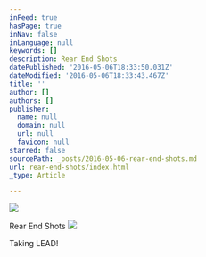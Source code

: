 ```yaml
---
inFeed: true
hasPage: true
inNav: false
inLanguage: null
keywords: []
description: Rear End Shots
datePublished: '2016-05-06T18:33:50.031Z'
dateModified: '2016-05-06T18:33:43.467Z'
title: ''
author: []
authors: []
publisher:
  name: null
  domain: null
  url: null
  favicon: null
starred: false
sourcePath: _posts/2016-05-06-rear-end-shots.md
url: rear-end-shots/index.html
_type: Article

---
```

![](https://the-grid-user-content.s3-us-west-2.amazonaws.com/0f9d7149-31e5-4a7f-be76-33f53b746750.jpg)

Rear End Shots
![](https://the-grid-user-content.s3-us-west-2.amazonaws.com/666e2453-9bbe-4760-9223-9d2e92fde271.jpg)

Taking LEAD!